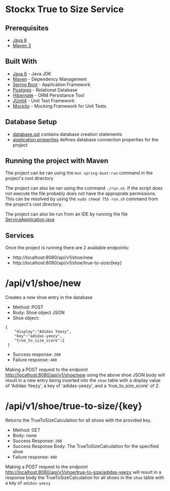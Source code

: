 # Stockx True to Size Service

## Prerequisites

* [Java 8](http://www.oracle.com/technetwork/java/javase/downloads/jdk8-downloads-2133151.html)
* [Maven 3](https://maven.apache.org/download.cgi)

## Built With

* [Java 8](http://www.oracle.com/technetwork/java/javase/downloads/jdk8-downloads-2133151.html) - Java JDK
* [Maven](https://maven.apache.org/) - Dependency Management
* [Spring Boot](https://spring.io/projects/spring-boot) - Application Framework
* [Postgres](https://www.postgresql.org/) - Relational Database
* [Hibernate](http://hibernate.org/) - ORM Persistance Tool
* [JUnit4](https://junit.org/junit4/) - Unit Test Framework
* [Mockito](http://site.mockito.org/) - Mocking Framework for Unit Tests

## Database Setup
* [database.sql](https://github.com/jrmullen/stockx-size-service/blob/master/database.sql) contains database creation statements
* [application.properties](https://github.com/jrmullen/stockx-size-service/blob/master/src/main/resources/application.properties) defines database connection properties for the project

## Running the project with Maven
The project can be ran using the  `mvn spring-boot:run` command in the project's root directory

The project can also be ran using the command `./run.sh`. If the script does not execute the file probably 
does not have the approprate permissions. This can be resolved by using the `sudo chmod 755 run.sh` command
from the project's root directory.

The project can also be run from an IDE by running the file [ServiceApplication.java](https://github.com/jrmullen/stockx-size-service/blob/master/src/main/java/com/stockx/service/ServiceApplication.java)

## Services
Once the project is running there are 2 available endpoints:
* http://localhost:8080/api/v1/shoe/new
* http://localhost:8080/api/v1/shoe/true-to-size/{key}

# /api/v1/shoe/new
Creates a new shoe entry in the database

* Method: POST
* Body: Shoe object JSON
* Shoe object:
```
{
 	"display":"Adidas Yeezy",
 	"key":"adidas-yeezy",
 	"true_to_size_score":2
 }
 ```
 * Success response: `200`
 * Failure response: `400`

Making a POST request to the endpoint [http://localhost:8080/api/v1/shoe/new](http://localhost:8080/api/v1/shoe/new) using the above shoe JSON body will result in 
a new entry being inserted into the `shoe` table with a display value of 'Adidas Yeezy', a key of 'adidas-yeezy', 
and a 'true_to_size_score' of 2.

# /api/v1/shoe/true-to-size/{key}
Returns the TrueToSizeCalculation for all shoes with the provided key.

* Method: GET
* Body: none
* Success Response: `200`
* Success Response Body: The TrueToSizeCalculation for the specified shoe
* Failure response: `400`

Making a POST request to the endpoint [http://localhost:8080/api/v1/shoe/true-to-size/adidas-yeezy](http://localhost:8080/api/v1/shoe/true-to-size/adidas-yeezy) will result in
a response body the TrueToSizeCalculation for all shoes in the `shoe` table with a key of `adidas-yeezy`

